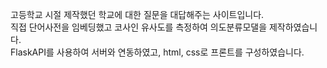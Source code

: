 고등학교 시절 제작했던 학교에 대한 질문을 대답해주는 사이트입니다.  
직접 단어사전을 임베딩했고 코사인 유사도를 측정하여 의도분류모댈을 제작하였습니다.  
FlaskAPI를 사용하여 서버와 연동하였고, html, css로 프론트를 구성하였습니다.
